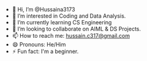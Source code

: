 - 👋 Hi, I’m @Hussaina3173
- 👀 I’m interested in Coding and Data Analysis.
- 🌱 I’m currently learning CS Engineering
- 💞️ I’m looking to collaborate on AIML & DS Projects.
- 📫 How to reach me: hussain.c317@gmail.com
- 😄 Pronouns: He/Him
- ⚡ Fun fact: I'm a beginner. 

<!---
Hussaina3173/Hussaina3173 is a ✨ special ✨ repository because its `README.md` (this file) appears on your GitHub profile.
You can click the Preview link to take a look at your changes.
--->
